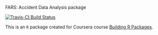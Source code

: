 FARS: Accident Data Analysis package

[![Travis-CI Build Status](https://travis-ci.org/ThoDuyNguyen/fars.svg?branch=master)](https://travis-ci.org/ThoDuyNguyen/fars)

This is an `R` package created for Coursera course [Building R Packages](https://www.coursera.org/learn/r-packages/home). 
